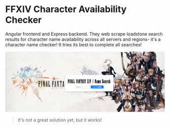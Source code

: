 # FFXIV Character Availability Checker

Angular frontend and Express backend. They web scrape loadstone search results for character name availability across all servers and regions- it's a character name checker! It tries its best to complete all searches!

![ffxivcac](preview.png)

> It's not a great solution yet, but it works!
